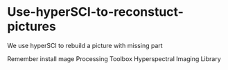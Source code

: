# Use-hyperSCI-to-reconstuct-pictures
We use hyperSCI  to rebuild a picture with missing part

Remember install mage Processing Toolbox Hyperspectral Imaging Library 
